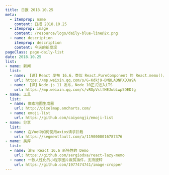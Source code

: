 ```yaml
---
title: 日报 2018.10.25
meta:
  - itemprop: name
    content: 日报 2018.10.25
  - itemprop: image
    content: /resource/logo/daily-blue-line@2x.png
  - name: description
    itemprop: description
    content: 今天的新发现
pageClass: page-daily-list
date: 2018.10.25
list:
- name: 新闻
  list:
  - name: 【译】React 发布 16.6，类似 React.PureComponent 的 React.memo()，支持 Suspense 按需加载 的 React.lazy()，class component 里支持 .contextType 等
    url: https://mp.weixin.qq.com/s/G-Kdkj9-DMBLAQNPXDJa9A
  - name: 【译】Node.js 11 发布，Node 10正式进入LTS
    url: https://mp.weixin.qq.com/s/vROpVslfHEJwbLwp5DEDtg
- name: 工具
  list:
  - name: 像素地图生成器
    url: http://pixelmap.amcharts.com/
  - name: emoji-list
    url: https://github.com/caiyongji/emoji-list
- name: 分享
  list:
  - name: 在Vue中如何使用axios请求拦截
    url: https://segmentfault.com/a/1190000016787376
- name: 类库
  list:
  - name: 演示 React 16.6 新特性的 Demo
    url: https://github.com/sergiodxa/react-lazy-memo
  - name: 一款人性化的小程序图片裁剪插件，支持旋转
    url: https://github.com/1977474741/image-cropper
---
```


<daily-list v-bind="$page.frontmatter"/>
